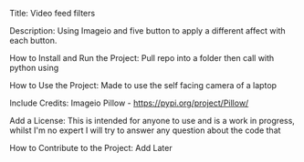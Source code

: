 Title:
Video feed filters

Description:
Using Imageio and five button to apply a different affect with each button.

How to Install and Run the Project:
Pull repo into a folder then call with python using


How to Use the Project:
Made to use the self facing camera of a laptop


Include Credits:
Imageio
Pillow - https://pypi.org/project/Pillow/


Add a License:
This is intended for anyone to use and is a work in progress, whilst I'm no expert I will try to answer any question 
about the code that 

How to Contribute to the Project:
Add Later